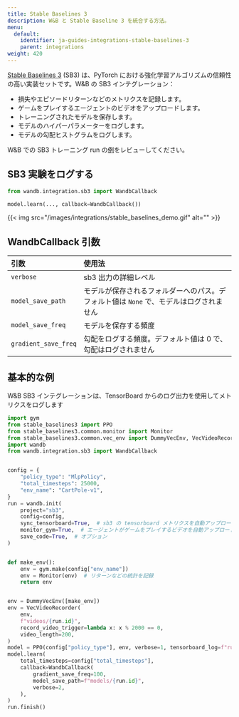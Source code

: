 ```yaml
---
title: Stable Baselines 3
description: W&B と Stable Baseline 3 を統合する方法。
menu:
  default:
    identifier: ja-guides-integrations-stable-baselines-3
    parent: integrations
weight: 420
---
```


[Stable Baselines 3](https://github.com/DLR-RM/stable-baselines3) \(SB3\) は、PyTorch における強化学習アルゴリズムの信頼性の高い実装セットです。W&B の SB3 インテグレーション：

* 損失やエピソードリターンなどのメトリクスを記録します。
* ゲームをプレイするエージェントのビデオをアップロードします。
* トレーニングされたモデルを保存します。
* モデルのハイパーパラメーターをログします。
* モデルの勾配ヒストグラムをログします。

W&B での SB3 トレーニング run の[例](https://wandb.ai/wandb/sb3/runs/1jyr6z10)をレビューしてください。

## SB3 実験をログする

```python
from wandb.integration.sb3 import WandbCallback

model.learn(..., callback=WandbCallback())
```

{{< img src="/images/integrations/stable_baselines_demo.gif" alt="" >}}

## WandbCallback 引数

| 引数 | 使用法 |
| :--- | :--- |
| `verbose` | sb3 出力の詳細レベル |
| `model_save_path` | モデルが保存されるフォルダーへのパス。デフォルト値は `None` で、モデルはログされません |
| `model_save_freq` | モデルを保存する頻度 |
| `gradient_save_freq` | 勾配をログする頻度。デフォルト値は 0 で、勾配はログされません |

## 基本的な例

W&B SB3 インテグレーションは、TensorBoard からのログ出力を使用してメトリクスをログします

```python
import gym
from stable_baselines3 import PPO
from stable_baselines3.common.monitor import Monitor
from stable_baselines3.common.vec_env import DummyVecEnv, VecVideoRecorder
import wandb
from wandb.integration.sb3 import WandbCallback


config = {
    "policy_type": "MlpPolicy",
    "total_timesteps": 25000,
    "env_name": "CartPole-v1",
}
run = wandb.init(
    project="sb3",
    config=config,
    sync_tensorboard=True,  # sb3 の tensorboard メトリクスを自動アップロード
    monitor_gym=True,  # エージェントがゲームをプレイするビデオを自動アップロード
    save_code=True,  # オプション
)


def make_env():
    env = gym.make(config["env_name"])
    env = Monitor(env)  # リターンなどの統計を記録
    return env


env = DummyVecEnv([make_env])
env = VecVideoRecorder(
    env,
    f"videos/{run.id}",
    record_video_trigger=lambda x: x % 2000 == 0,
    video_length=200,
)
model = PPO(config["policy_type"], env, verbose=1, tensorboard_log=f"runs/{run.id}")
model.learn(
    total_timesteps=config["total_timesteps"],
    callback=WandbCallback(
        gradient_save_freq=100,
        model_save_path=f"models/{run.id}",
        verbose=2,
    ),
)
run.finish()
```